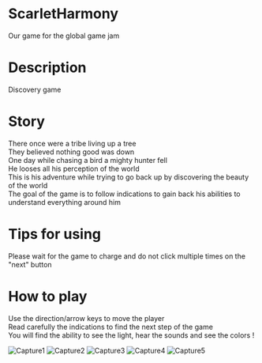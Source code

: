# ScarletHarmony
Our game for the global game jam

# Description
Discovery game

# Story
There once were a tribe living up a tree\
They believed nothing good was down\
One day while chasing a bird a mighty hunter fell\
He looses all his perception of the world\
This is his adventure while trying to go back up by discovering the beauty of the world\
The goal of the game is to follow indications to gain back his abilities to understand everything around him

# Tips for using
Please wait for the game to charge and do not click multiple times on the "next" button

# How to play
Use the direction/arrow keys to move the player\
Read carefully the indications to find the next step of the game\
You will find the ability to see the light, hear the sounds and see the colors !

![Capture1](https://user-images.githubusercontent.com/52639848/106398446-1c7c5a80-6413-11eb-921b-9756077e1e1c.PNG)
![Capture2](https://user-images.githubusercontent.com/52639848/106398447-1d14f100-6413-11eb-82a4-70fdde0c68bf.PNG)
![Capture3](https://user-images.githubusercontent.com/52639848/106398449-1dad8780-6413-11eb-9c0e-222101f8fa7c.PNG)
![Capture4](https://user-images.githubusercontent.com/52639848/106398489-53527080-6413-11eb-9cd0-c0339d0560b6.PNG)
![Capture5](https://user-images.githubusercontent.com/52639848/106398445-1be3c400-6413-11eb-9410-ba72e313fce7.PNG)
